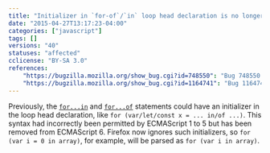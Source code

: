 ```yaml
---
title: "Initializer in `for-of`/`in` loop head declaration is no longer allowed"
date: "2015-04-27T13:17:23-04:00"
categories: ["javascript"]
tags: []
versions: "40"
statuses: "affected"
cclicense: "BY-SA 3.0"
references:
    "https://bugzilla.mozilla.org/show_bug.cgi?id=748550": "Bug 748550 - Remove InitialiserNoIn[opt] from ... in for(var ... in obj) to help simplify ES6"
    "https://bugzilla.mozilla.org/show_bug.cgi?id=1164741": "Bug 1164741 - Add back partial support for |for (var i = 0 in obj);| syntax, ignoring the initializer rather than failing on it"
---
```

Previously, the [`for...in`](https://developer.mozilla.org/en-US/docs/Web/JavaScript/Reference/Statements/for...in) and [`for...of`](https://developer.mozilla.org/en-US/docs/Web/JavaScript/Reference/Statements/for...of) statements could have an initializer in the loop head declaration, like `for (var/let/const x = ... in/of ...)`. This syntax had incorrectly been permitted by ECMAScript 1 to 5 but has been removed from ECMAScript 6. Firefox now ignores such initializers, so `for (var i = 0 in array)`, for example, will be parsed as `for (var i in array)`.
